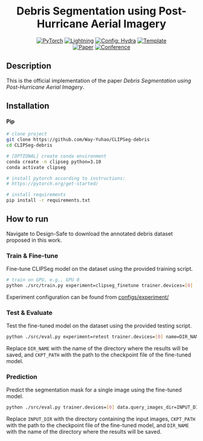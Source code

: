 <div align="center">

# Debris Segmentation using Post-Hurricane Aerial Imagery

<a href="https://pytorch.org/get-started/locally/"><img alt="PyTorch" src="https://img.shields.io/badge/PyTorch-ee4c2c?logo=pytorch&logoColor=white"></a>
<a href="https://pytorchlightning.ai/"><img alt="Lightning" src="https://img.shields.io/badge/-Lightning-792ee5?logo=pytorchlightning&logoColor=white"></a>
<a href="https://hydra.cc/"><img alt="Config: Hydra" src="https://img.shields.io/badge/Config-Hydra-89b8cd"></a>
<a href="https://github.com/ashleve/lightning-hydra-template"><img alt="Template" src="https://img.shields.io/badge/-Lightning--Hydra--Template-017F2F?style=flat&logo=github&labelColor=gray"></a><br>
[![Paper](http://img.shields.io/badge/paper-arxiv.2504.12542-B31B1B.svg)](https://arxiv.org/abs/2504.12542)
[![Conference](http://img.shields.io/badge/CACAIE-2025-4b44ce.svg)](https://arxiv.org/abs/2504.12542)

</div>

## Description

This is the official implementation of the paper *Debris Segmentation using Post-Hurricane Aerial Imagery*.

## Installation

#### Pip

```bash
# clone project
git clone https://github.com/Way-Yuhao/CLIPSeg-debris
cd CLIPSeg-debris

# [OPTIONAL] create conda environment
conda create -n clipseg python=3.10
conda activate clipseg

# install pytorch according to instructions: 
# https://pytorch.org/get-started/

# install requirements
pip install -r requirements.txt
```

## How to run

Navigate to Design-Safe to download the annotated debris dataset proposed in this work.

### Train & Fine-tune
Fine-tune CLIPSeg model on the dataset using the provided training script.

```bash
# train on GPU, e.g., GPU 0
python ./src/train.py experiment=clipseg_finetune trainer.devices=[0]
```
Experiment configuration can be found from [configs/experiment/](configs/experiment/)

### Test & Evaluate
Test the fine-tuned model on the dataset using the provided testing script.

```bash
python ./src/eval.py experiment=retest trainer.devices=[0] name=DIR_NAME ckpt_path=CKPT_PATH
```
Replace `DIR_NAME` with the name of the directory where the results will be saved, and `CKPT_PATH` with the path to the 
checkpoint file of the fine-tuned model.

### Prediction
Predict the segmentation mask for a single image using the fine-tuned model.

```bash
python ./src/eval.py trainer.devices=[0] data.query_images_dir=INPUT_DIR ckpt_path=CKPT_PATH name=DIR_NAME
```
Replace `INPUT_DIR` with the directory containing the input images, `CKPT_PATH` with the path to the checkpoint file 
of the fine-tuned model, and `DIR_NAME` with the name of the directory where the results will be saved.


